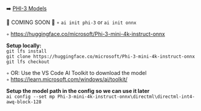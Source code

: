 ➡️ [PHI-3 Models](#chapter-17-setup-w-onnx-and-phi-3-models)  

🚧 COMING SOON 🚧 ◦ `ai init phi-3` or `ai init onnx`  

◦ https://huggingface.co/microsoft/Phi-3-mini-4k-instruct-onnx  

**Setup locally:**  
`git lfs install`  
`git clone https://huggingface.co/microsoft/Phi-3-mini-4k-instruct-onnx`  
`git lfs checkout`  

◦ OR: Use the VS Code AI Toolkit to download the model  
◦ https://learn.microsoft.com/windows/ai/toolkit/  

**Setup the model path in the config so we can use it later**  
`ai config --set mp Phi-3-mini-4k-instruct-onnx\directml\directml-int4-awq-block-128`  
